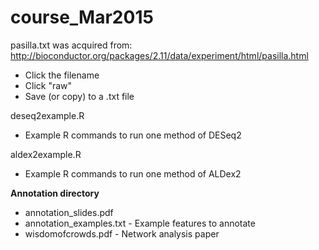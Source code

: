 # course_Mar2015


pasilla.txt was acquired from: http://bioconductor.org/packages/2.11/data/experiment/html/pasilla.html
- Click the filename
- Click "raw"
- Save (or copy) to a .txt file

deseq2example.R
- Example R commands to run one method of DESeq2

aldex2example.R
- Example R commands to run one method of ALDex2

**Annotation directory**
- annotation_slides.pdf
- annotation_examples.txt - Example features to annotate
- wisdomofcrowds.pdf - Network analysis paper
